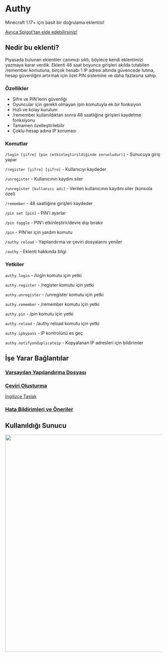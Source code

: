 # Authy 
Minecraft 1.17+ için basit bir doğrulama eklentisi!

[Ayrıca Spigot'tan elde edebilirsiniz!](https://www.spigotmc.org/resources/authy.100004/)

## Nedir bu eklenti?

Piyasada bulunan eklentiler canımızı sıktı, böylece kendi eklentimizi yazmaya karar verdik. Eklenti 48 saat boyunca girişleri akılda tutabilen /remember komutuna, birçok hesabı 1 IP adresi altında güvencede tutma, hesap güvenliğini artırmak için özel PIN sistemine ve daha fazlasına sahip.

### Özellikler

- Şifre ve PIN'lerin güvenliği
- Oyuncular için gerekli olmayan /pin komutuyla ek bir fonksiyon
- Hızlı ve kolay kurulum
- /remember kullanıldıktan sonra 48 saatliğine girişleri kaydetme fonksiyonu
- Tamamen özelleştirilebilir
- Çoklu-hesap adına IP koruması

### Komutlar

`/login [şifre] [pin (etkinleştirildiğinde zorunludur)]` - Sunucuya giriş yapar

`/register [şifre] [şifre]` - Kullanıcıyı kaydeder

`/unregister` - Kullanıcının kaydını siler

`/unregister [kullanıcı adı]` - Verilen kullanıcının kaydını siler (konsola özel)

`/remember` - 48 saatliğine girişleri kaydeder

`/pin set [pin]` - PIN'i ayarlar

`/pin toggle` - PIN'i etkinleştirir/devre dışı bırakır

`/pin` - PIN'ler için yardım komutu

`/authy reload` - Yapılandırma ve çeviri dosyalarını yeniler

`/authy` - Eklenti hakkında bilgi


### Yetkiler

`authy.login` - /login komutu için yetki

`authy.register` - /register komutu için yetki

`authy.unregister` - /unregister komutu için yetki

`authy.remember` - /remember komutu için yetki

`authy.pin` - /pin komutu için yetki

`authy.reload` - /authy reload komutu için yetki

`authy.ipbypass` - IP kontrolünü es geç

`authy.notifyonduplicateip` - Kopyalanan IP adresleri için bildirimler

## İşe Yarar Bağlantılar

### [Varsayılan Yapılandırma Dosyası](https://github.com/Iru21/Authy/blob/master/src/main/resources/config.yml)

### [Çeviri Oluşturma](https://github.com/Iru21/Authy/wiki/Translating-Authy-to-your-language)
[İngilizce Taslak](https://github.com/Iru21/Authy/blob/master/src/main/resources/lang/en_us.yml)

### [Hata Bildirimleri ve Öneriler](https://github.com/Iru21/Authy/issues)

## Kullanıldığı Sunucu

<img src="https://cdn.discordapp.com/attachments/855011517766697001/857656153223331851/reklama-poprawka2.png" width=700>
